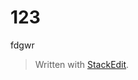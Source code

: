 
# 123

fdgwr 

> Written with [StackEdit](https://stackedit.cn/).
<!--stackedit_data:
eyJoaXN0b3J5IjpbLTMyODQ5MjA0NF19
-->